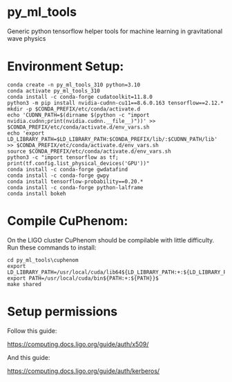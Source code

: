 # py_ml_tools
Generic python tensorflow helper tools for machine learning in gravitational wave physics

# Environment Setup:

```
conda create -n py_ml_tools_310 python=3.10
conda activate py_ml_tools_310
conda install -c conda-forge cudatoolkit=11.8.0
python3 -m pip install nvidia-cudnn-cu11==8.6.0.163 tensorflow==2.12.*
mkdir -p $CONDA_PREFIX/etc/conda/activate.d
echo 'CUDNN_PATH=$(dirname $(python -c "import nvidia.cudnn;print(nvidia.cudnn.__file__)"))' >> $CONDA_PREFIX/etc/conda/activate.d/env_vars.sh
echo 'export LD_LIBRARY_PATH=$LD_LIBRARY_PATH:$CONDA_PREFIX/lib/:$CUDNN_PATH/lib' >> $CONDA_PREFIX/etc/conda/activate.d/env_vars.sh
source $CONDA_PREFIX/etc/conda/activate.d/env_vars.sh
python3 -c "import tensorflow as tf; print(tf.config.list_physical_devices('GPU'))"
conda install -c conda-forge gwdatafind
conda install -c conda-forge gwpy
conda install tensorflow-probability==0.20.*
conda install -c conda-forge python-lalframe
conda install bokeh
```
# Compile CuPhenom:

On the LIGO cluster CuPhenom should be compilable with little difficulty. Run these commands to install:

```
cd py_ml_tools\cuphenom
export LD_LIBRARY_PATH=/usr/local/cuda/lib64${LD_LIBRARY_PATH:+:${LD_LIBRARY_PATH}}
export PATH=/usr/local/cuda/bin${PATH:+:${PATH}}$
make shared
```


# Setup permissions

Follow this guide: 

https://computing.docs.ligo.org/guide/auth/x509/

And this guide:

https://computing.docs.ligo.org/guide/auth/kerberos/
